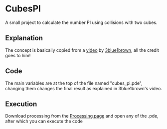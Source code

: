 # CubesPI
A small project to calculate the number PI using collisions with two cubes.

## Explanation
The concept is basically copied from a [video](https://www.youtube.com/watch?v=jsYwFizhncE) by [3blue1brown](youtube.com/channel/UCYO_jab_esuFRV4b17AJtAw), all the credit goes to him!

## Code
The main variables are at the top of the file named "cubes_pi.pde", changing them changes the final result as explained in 3blue1brown's video.

## Execution
Download processing from the [Processing page](https://processing.org/download/) and open any of the .pde, after which you can execute the code
